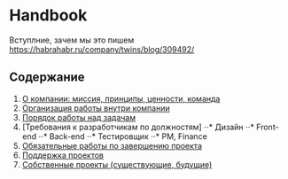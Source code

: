 # Handbook

Вступлние, зачем мы это пишем https://habrahabr.ru/company/twins/blog/309492/

## Содержание
1. [О компании: миссия, принципы, ценности, команда](company.md)
2. [Организация работы внутри компании](workflow.md)
3. [Порядок работы над задачам](issues-workflow.md)
4. [Требования к разработчикам по должностям]
⋅⋅* Дизайн
⋅⋅* Front-end
⋅⋅* Back-end
⋅⋅* Тестировщик
⋅⋅* PM, Finance
5. [Обязательные работы по завершению проекта](project-finish.md)
6. [Поддержка проектов](support.md)
7. [Собственные проекты (существующие, будущие)](own-projects.md)